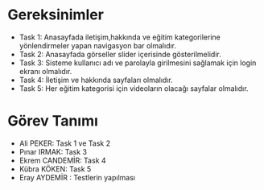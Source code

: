 # Gereksinimler
* Task 1: Anasayfada iletişim,hakkında ve eğitim kategorilerine yönlendirmeler yapan navigasyon bar olmalıdır.
* Task 2: Anasayfada görseller slider içerisinde gösterilmelidir.
* Task 3: Sisteme kullanıcı adı ve parolayla girilmesini sağlamak için login ekranı olmalıdır.
* Task 4: İletişim ve hakkında sayfaları olmalıdır.
* Task 5: Her eğitim kategorisi için videoların olacağı sayfalar olmalıdır.

# Görev Tanımı
* Ali PEKER: Task 1 ve Task 2
* Pınar IRMAK: Task 3
* Ekrem CANDEMİR: Task 4
* Kübra KÖKEN: Task 5
* Eray AYDEMİR : Testlerin yapılması

